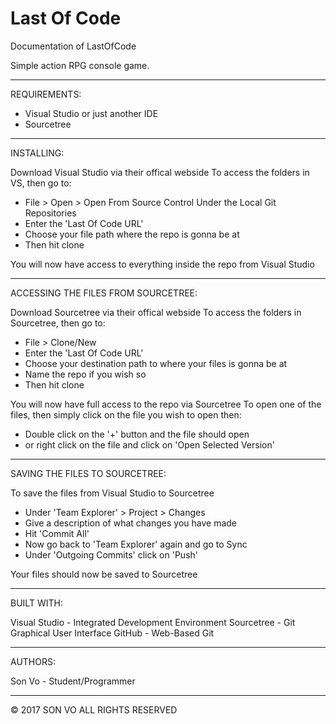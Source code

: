 # Last Of Code
Documentation of LastOfCode

Simple action RPG console game.

--------------------------------------------------------------------------------

REQUIREMENTS:

- Visual Studio or just another IDE
- Sourcetree

--------------------------------------------------------------------------------

INSTALLING:

Download Visual Studio via their offical webside
To access the folders in VS, then go to:

- File > Open > Open From Source Control
Under the Local Git Repositories
- Enter the 'Last Of Code URL'
- Choose your file path where the repo is gonna be at
- Then hit clone

You will now have access to everything inside the repo from Visual Studio

--------------------------------------------------------------------------------

ACCESSING THE FILES FROM SOURCETREE:

Download Sourcetree via their offical webside
To access the folders in Sourcetree, then go to:

- File > Clone/New
- Enter the 'Last Of Code URL'
- Choose your destination path to where your files is gonna be at
- Name the repo if you wish so
- Then hit clone

You will now have full access to the repo via Sourcetree
To open one of the files, then simply click on the file you wish to open then:

- Double click on the '+' button and the file should open
- or right click on the file and click on 'Open Selected Version'

--------------------------------------------------------------------------------

SAVING THE FILES TO SOURCETREE:

To save the files from Visual Studio to Sourcetree

- Under 'Team Explorer' > Project > Changes
- Give a description of what changes you have made
- Hit 'Commit All'
- Now go back to 'Team Explorer' again and go to Sync
- Under 'Outgoing Commits' click on 'Push' 

Your files should now be saved to Sourcetree

--------------------------------------------------------------------------------

BUILT WITH:

Visual Studio - Integrated Development Environment
Sourcetree - Git Graphical User Interface
GitHub - Web-Based Git

--------------------------------------------------------------------------------

AUTHORS:

Son Vo - Student/Programmer

--------------------------------------------------------------------------------

© 2017 SON VO ALL RIGHTS RESERVED
